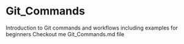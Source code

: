 # Git_Commands
Introduction to Git commands and workflows including examples for beginners 
Checkout me Git_Commands.md file 
